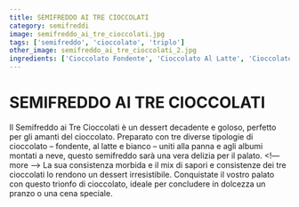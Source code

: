 ```yaml
---
title: SEMIFREDDO AI TRE CIOCCOLATI
category: semifreddi
image: semifreddo_ai_tre_cioccolati.jpg
tags: ['semifreddo', 'cioccolato', 'triplo']
other_image: semifreddo_ai_tre_cioccolati_2.jpg
ingredients: ['Cioccolato Fondente', 'Cioccolato Al Latte', 'Cioccolato Bianco', 'Panna', 'Zucchero', 'Uova', 'Tuorli']
---
```

# SEMIFREDDO AI TRE CIOCCOLATI
Il Semifreddo ai Tre Cioccolati è un dessert decadente e goloso, perfetto per gli amanti del cioccolato. Preparato con tre diverse tipologie di cioccolato – fondente, al latte e bianco – uniti alla panna e agli albumi montati a neve, questo semifreddo sarà una vera delizia per il palato.
<!— more —>
La sua consistenza morbida e il mix di sapori e consistenze dei tre cioccolati lo rendono un dessert irresistibile. Conquistate il vostro palato con questo trionfo di cioccolato, ideale per concludere in dolcezza un pranzo o una cena speciale.
